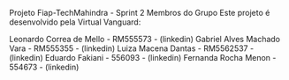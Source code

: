 Projeto Fiap-TechMahindra - Sprint 2
Membros do Grupo
Este projeto é desenvolvido pela Virtual Vanguard:

Leonardo Correa de Mello - RM555573 - (linkedin)
Gabriel Alves Machado Vara - RM555355 - (linkedin)
Luiza Macena Dantas - RM5562537 - (linkedin)
Eduardo Fakiani - 556093 - (linkedin)
Fernanda Rocha Menon - 554673 - (linkedin)

